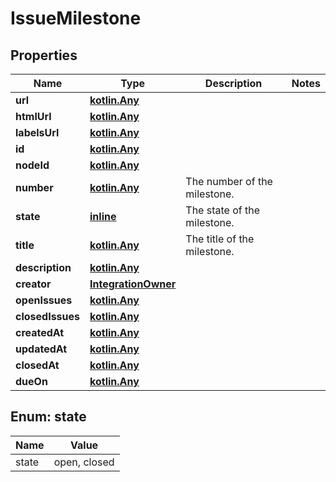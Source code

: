 
# IssueMilestone

## Properties
Name | Type | Description | Notes
------------ | ------------- | ------------- | -------------
**url** | [**kotlin.Any**](.md) |  | 
**htmlUrl** | [**kotlin.Any**](.md) |  | 
**labelsUrl** | [**kotlin.Any**](.md) |  | 
**id** | [**kotlin.Any**](.md) |  | 
**nodeId** | [**kotlin.Any**](.md) |  | 
**number** | [**kotlin.Any**](.md) | The number of the milestone. | 
**state** | [**inline**](#State) | The state of the milestone. | 
**title** | [**kotlin.Any**](.md) | The title of the milestone. | 
**description** | [**kotlin.Any**](.md) |  | 
**creator** | [**IntegrationOwner**](IntegrationOwner.md) |  | 
**openIssues** | [**kotlin.Any**](.md) |  | 
**closedIssues** | [**kotlin.Any**](.md) |  | 
**createdAt** | [**kotlin.Any**](.md) |  | 
**updatedAt** | [**kotlin.Any**](.md) |  | 
**closedAt** | [**kotlin.Any**](.md) |  | 
**dueOn** | [**kotlin.Any**](.md) |  | 


<a id="State"></a>
## Enum: state
Name | Value
---- | -----
state | open, closed




